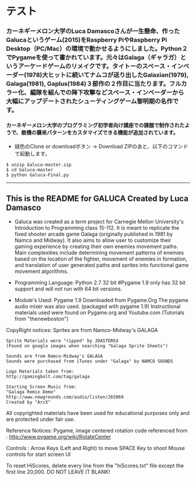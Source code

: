 # テスト

### カーネギーメロン大学のLuca Damascoさんが一生懸命、作ったGalucaというゲーム(2015)をRaspberry PiやRaspberry Pi Desktop（PC/Mac）の環境で動かせるようにしました。Python２でPygameを使って書かれています。元々はGalaga（ギャラガ）というアーケードゲームのリメイクです。タイトーのスペース・インベーダー(1978)大ヒットに続いてナムコが送り出したGalaxian(1979), Galaga(1981), Gaplus(1984)３部作の２作目に当たります。フルカラー化、編隊を組んでの降下攻撃などスペース・インベーダーから大幅にアップデートされたシューティングゲーム黎明期の名作です。

#### カーネギーメロン大学のプログラミング初学者向け講座での課題で制作されたようで、敵機の襲来パターンをカスタマイズできる機能が追加されています。

- 緑色のClone or downloadボタン -> Download ZIPのあと、以下のコマンドで起動します。
```
$ unzip Galuca-master.zip
$ cd Galuca-master
$ python Galuca-Final.py
```
----------------------------------------


 This is the README for GALUCA
	Created by Luca Damasco
----------------------------------------
- Galuca was created as a term project for Carnegie Mellon
University's Introduction to Programming class 15-112. It 
is meant to replicate the fixed shooter arcade game Galaga
(originally published in 1981 by Namco and Midway). It also aims
to allow user to customize their gaming experience by creating their own
enemies movement paths. Main complexities include
determining movement patterns of enemies based on the location of the 
fighter, movement of enemies in formation, and translation of user 
generated paths and sprites into functional game movement algorithms. 
 
 - Programming Language:
	Python 2.7 32 bit
	#Pygame 1.9 only has 32 bit support and will not run with 64 bit versions. 

 - Module's Used: 
	Pygame 1.9
		Downloaded from Pygame.Org
		The pygame audio mixer was also used. (packaged with pygame 1.9) 
		Instructional materials used were found on Pygame.org and Youtube.com
		(Tutorials from "thenewboston")

CopyRight notices:
	Sprites are from Namco-Midway's GALAGA

	Sprite Materials were "ripped" by JDASTERE4
	(Found on google images when searching "Galaga Sprite Sheets")

	Sounds are from Namco-Midway's GALAGA
	Sounds were purchased from iTunes under "Galaga" by NAMCO SOUNDS

	Logo Materials taken from:
	http://gamingbolt.com/tag/galaga

	Starting Screen Music from:
	"Galaga Remix Demo"
	http://www.newgrounds.com/audio/listen/265069
	Created by "ArcX"
	

All copyrighted materials have been used for educational purposes only 
and are protected under fair use.  

Reference Notices:
    Pygame, image centered rotation code referenced from : 
		http://www.pygame.org/wiki/RotateCenter
	
Controls : 
Arrow Keys (Left and Right) to move
SPACE Key to shoot
Mouse controls for start screen UI

To reset HiScores, delete every line from the "hiScores.txt" 
file except the first line 20,000. DO NOT LEAVE IT BLANK!

